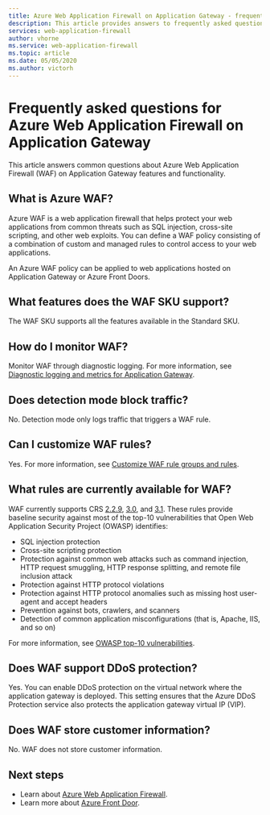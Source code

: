 ```yaml
---
title: Azure Web Application Firewall on Application Gateway - frequently asked questions
description: This article provides answers to frequently asked questions about Web Application Firewall on Application Gateway
services: web-application-firewall
author: vhorne
ms.service: web-application-firewall
ms.topic: article
ms.date: 05/05/2020
ms.author: victorh
---
```


# Frequently asked questions for Azure Web Application Firewall on Application Gateway

This article answers common questions about Azure Web Application Firewall (WAF)  on Application Gateway features and functionality. 

## What is Azure WAF?

Azure WAF is a web application firewall that helps protect your web applications from common threats such as SQL injection, cross-site scripting, and other web exploits. You can define a WAF policy consisting of a combination of custom and managed rules to control access to your web applications.

An Azure WAF policy can be applied to web applications hosted on Application Gateway or Azure Front Doors.

## What features does the WAF SKU support?

The WAF SKU supports all the features available in the Standard SKU.

## How do I monitor WAF?

Monitor WAF through diagnostic logging. For more information, see [Diagnostic logging and metrics for Application Gateway](../../application-gateway/application-gateway-diagnostics.md).

## Does detection mode block traffic?

No. Detection mode only logs traffic that triggers a WAF rule.

## Can I customize WAF rules?

Yes. For more information, see [Customize WAF rule groups and rules](application-gateway-customize-waf-rules-portal.md).

## What rules are currently available for WAF?

WAF currently supports CRS [2.2.9](application-gateway-crs-rulegroups-rules.md#owasp229), [3.0](application-gateway-crs-rulegroups-rules.md#owasp30), and [3.1](application-gateway-crs-rulegroups-rules.md#owasp31). These rules provide baseline security against most of the top-10 vulnerabilities that Open Web Application Security Project (OWASP) identifies: 

* SQL injection protection
* Cross-site scripting protection
* Protection against common web attacks such as command injection, HTTP request smuggling, HTTP response splitting, and remote file inclusion attack
* Protection against HTTP protocol violations
* Protection against HTTP protocol anomalies such as missing host user-agent and accept headers
* Prevention against bots, crawlers, and scanners
* Detection of common application misconfigurations (that is, Apache, IIS, and so on)

For more information, see [OWASP top-10 vulnerabilities](https://owasp.org/www-project-top-ten/).

## Does WAF support DDoS protection?

Yes. You can enable DDoS protection on the virtual network where the application gateway is deployed. This setting ensures that the Azure DDoS Protection service also protects the application gateway virtual IP (VIP).

## Does WAF store customer information?

No. WAF does not store customer information. 


## Next steps

- Learn about [Azure Web Application Firewall](../overview.md).
- Learn more about [Azure Front Door](../../frontdoor/front-door-overview.md).
